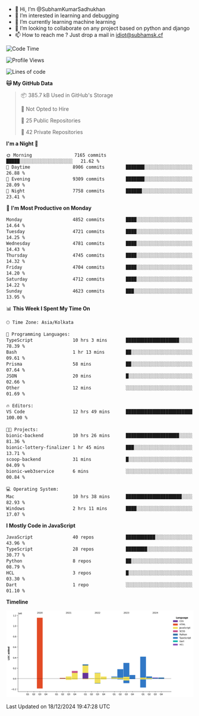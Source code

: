 - 👋 Hi, I’m @SubhamKumarSadhukhan
- 👀 I’m interested in learning and debugging
- 🌱 I’m currently learning machine learning
- 💞️ I’m looking to collaborate on any project based on python and django
- 📫 How to reach me ?
      Just drop a mail in idiot@subhamsk.cf

<!---
SubhamKumarSadhukhan/SubhamKumarSadhukhan is a ✨ special ✨ repository because its `README.md` (this file) appears on your GitHub profile.
You can click the Preview link to take a look at your changes.
--->


<!--START_SECTION:waka-->
![Code Time](http://img.shields.io/badge/Code%20Time-2%2C675%20hrs%2045%20mins-blue)

![Profile Views](http://img.shields.io/badge/Profile%20Views-0-blue)

![Lines of code](https://img.shields.io/badge/From%20Hello%20World%20I%27ve%20Written-2.8%20million%20lines%20of%20code-blue)

**🐱 My GitHub Data** 

> 📦 385.7 kB Used in GitHub's Storage 
 > 
> 🚫 Not Opted to Hire
 > 
> 📜 25 Public Repositories 
 > 
> 🔑 42 Private Repositories 
 > 
**I'm a Night 🦉** 

```text
🌞 Morning                7165 commits        █████░░░░░░░░░░░░░░░░░░░░   21.62 % 
🌆 Daytime                8906 commits        ███████░░░░░░░░░░░░░░░░░░   26.88 % 
🌃 Evening                9309 commits        ███████░░░░░░░░░░░░░░░░░░   28.09 % 
🌙 Night                  7758 commits        ██████░░░░░░░░░░░░░░░░░░░   23.41 % 
```
📅 **I'm Most Productive on Monday** 

```text
Monday                   4852 commits        ████░░░░░░░░░░░░░░░░░░░░░   14.64 % 
Tuesday                  4721 commits        ████░░░░░░░░░░░░░░░░░░░░░   14.25 % 
Wednesday                4781 commits        ████░░░░░░░░░░░░░░░░░░░░░   14.43 % 
Thursday                 4745 commits        ████░░░░░░░░░░░░░░░░░░░░░   14.32 % 
Friday                   4704 commits        ████░░░░░░░░░░░░░░░░░░░░░   14.20 % 
Saturday                 4712 commits        ████░░░░░░░░░░░░░░░░░░░░░   14.22 % 
Sunday                   4623 commits        ███░░░░░░░░░░░░░░░░░░░░░░   13.95 % 
```


📊 **This Week I Spent My Time On** 

```text
🕑︎ Time Zone: Asia/Kolkata

💬 Programming Languages: 
TypeScript               10 hrs 3 mins       ████████████████████░░░░░   78.39 % 
Bash                     1 hr 13 mins        ██░░░░░░░░░░░░░░░░░░░░░░░   09.61 % 
Prisma                   58 mins             ██░░░░░░░░░░░░░░░░░░░░░░░   07.64 % 
JSON                     20 mins             █░░░░░░░░░░░░░░░░░░░░░░░░   02.66 % 
Other                    12 mins             ░░░░░░░░░░░░░░░░░░░░░░░░░   01.69 % 

🔥 Editors: 
VS Code                  12 hrs 49 mins      █████████████████████████   100.00 % 

🐱‍💻 Projects: 
bionic-backend           10 hrs 26 mins      ████████████████████░░░░░   81.36 % 
bionic-lottery-finalizer 1 hr 45 mins        ███░░░░░░░░░░░░░░░░░░░░░░   13.71 % 
scoop-backend            31 mins             █░░░░░░░░░░░░░░░░░░░░░░░░   04.09 % 
bionic-web3service       6 mins              ░░░░░░░░░░░░░░░░░░░░░░░░░   00.84 % 

💻 Operating System: 
Mac                      10 hrs 38 mins      █████████████████████░░░░   82.93 % 
Windows                  2 hrs 11 mins       ████░░░░░░░░░░░░░░░░░░░░░   17.07 % 
```

**I Mostly Code in JavaScript** 

```text
JavaScript               40 repos            ███████████░░░░░░░░░░░░░░   43.96 % 
TypeScript               28 repos            ████████░░░░░░░░░░░░░░░░░   30.77 % 
Python                   8 repos             ██░░░░░░░░░░░░░░░░░░░░░░░   08.79 % 
HCL                      3 repos             █░░░░░░░░░░░░░░░░░░░░░░░░   03.30 % 
Dart                     1 repo              ░░░░░░░░░░░░░░░░░░░░░░░░░   01.10 % 
```



**Timeline**

![Lines of Code chart](https://raw.githubusercontent.com/SubhamKumarSadhukhan/SubhamKumarSadhukhan/main/assets/bar_graph.png)


 Last Updated on 18/12/2024 19:47:28 UTC
<!--END_SECTION:waka-->
